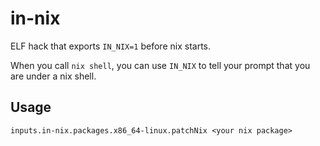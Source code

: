 # in-nix

ELF hack that exports `IN_NIX=1` before nix starts.

When you call `nix shell`, you can use `IN_NIX` to tell your prompt that
you are under a nix shell.


## Usage

```
inputs.in-nix.packages.x86_64-linux.patchNix <your nix package>
```
